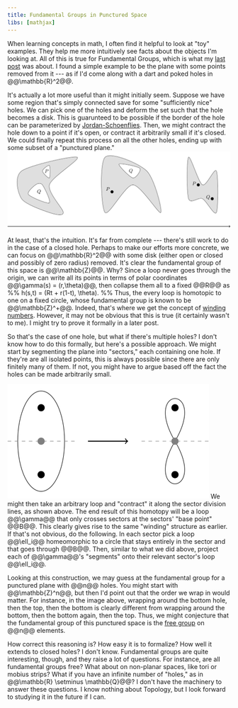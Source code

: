 ```yaml
---
title: Fundamental Groups in Punctured Space
libs: [mathjax]
---
```


When learning concepts in math, I often find it helpful to look at "toy"
examples. They help me more intuitively see facts about the objects I'm looking
at. All of this is true for Fundamental Groups, which is what my [last
post]({{page.previous.url}}) was about. I found a simple example to be the
plane with some points removed from it --- as if I'd come along with a dart and
poked holes in @@\mathbb{R}^2@@.

It's actually a lot more useful than it might initially seem. Suppose we have
some region that's simply connected save for some "sufficiently nice" holes. We
can pick one of the holes and deform the set such that the hole becomes a disk.
This is guarunteed to be possible if the border of the hole can be parameterized
by [Jordan-Schoenflies](https://en.wikipedia.org/wiki/Schoenflies_problem).
Then, we might contract the hole down to a point if it's open, or contract it
arbitrarily small if it's closed. We could finally repeat this process on all
the other holes, ending up with some subset of a "punctured plane."
![Contracting holes in a set](/assets/2020/05/01/contracting_holes.svg)

At least, that's the intuition. It's far from complete --- there's still work to
do in the case of a closed hole. Perhaps to make our efforts more concrete, we
can focus on @@\mathbb{R}^2@@ with some disk (either open or closed and possibly
of zero radius) removed. It's clear the fundamental group of this space is
@@\mathbb{Z}@@. Why? Since a loop never goes through the origin, we can write
all its points in terms of polar coordinates @@\gamma(s) = (r,\theta)@@, then
collapse them all to a fixed @@R@@ as
%% h(s,t) = (Rt + r(1-t), \theta).  %%
Thus, the every loop is homotopic to one on a fixed circle, whose fundamental
group is known to be @@\mathbb{Z}^+@@. Indeed, that's where we get the concept
of [winding numbers](https://en.wikipedia.org/wiki/Winding_number).  However, it
may not be obvious that this is true (it certainly wasn't to me). I might try to
prove it formally in a later post.

So that's the case of one hole, but what if there's multiple holes? I don't know
how to do this formally, but here's a possible approach. We might start by
segmenting the plane into "sectors," each containing one hole. If they're are
all isolated points, this is always possible since there are only finitely many
of them. If not, you might have to argue based off the fact the holes can be
made arbitrarily small.

![Contracting a loop](/assets/2020/05/01/contracting_loop.svg)
We might then take an arbitrary loop and "contract" it along the sector division
lines, as shown above. The end result of this homotopy will be a loop @@\gamma@@
that only crosses sectors at the sectors' "base point" @@B@@. This clearly gives
rise to the same "winding" structure as earlier. If that's not obvious, do the
following.  In each sector pick a loop @@\ell_i@@ homeomorphic to a circle that
stays entirely in the sector and that goes through @@B@@. Then, similar to what
we did above, project each of @@\gamma@@'s "segments" onto their relevant
sector's loop @@\ell_i@@.

Looking at this construction, we may guess at the fundamental group for a
punctured plane with @@n@@ holes. You might start with @@\mathbb{Z}^n@@, but
then I'd point out that the order we wrap in would matter. For instance, in the
image above, wrapping around the bottom hole, then the top, then the bottom is
clearly different from wrapping around the bottom, then the bottom again, then
the top. Thus, we might conjecture that the fundamental group of this punctured
space is the [free group](https://en.wikipedia.org/wiki/Free_group) on @@n@@
elements.

How correct this reasoning is? How easy it is to formalize? How well it extends
to closed holes? I don't know. Fundamental groups are quite interesting, though,
and they raise a lot of questions. For instance, are all fundamental groups
free? What about on non-planar spaces, like tori or mobius strips? What if you
have an infinite number of "holes," as in @@\mathbb{R} \setminus \mathbb{Q}@@? I
don't have the machinery to answer these questions. I know nothing about
Topology, but I look forward to studying it in the future if I can.
